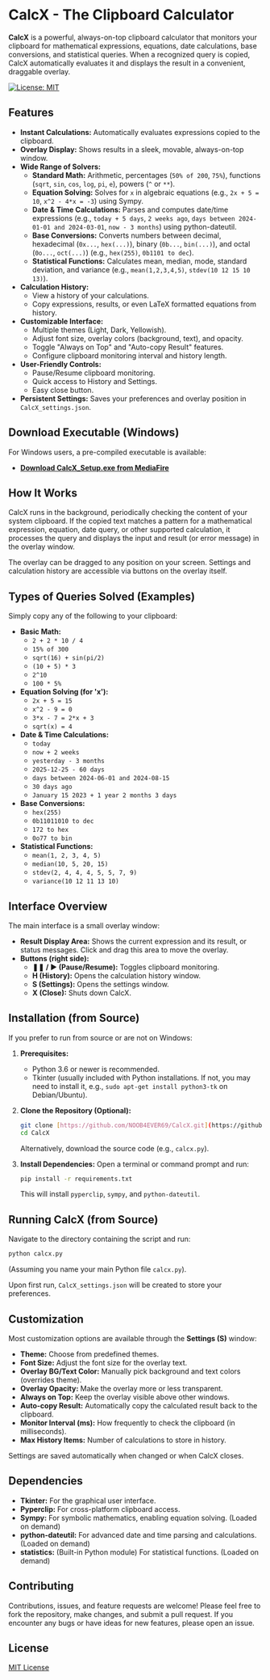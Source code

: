 # CalcX - The Clipboard Calculator

**CalcX** is a powerful, always-on-top clipboard calculator that monitors your clipboard for mathematical expressions, equations, date calculations, base conversions, and statistical queries. When a recognized query is copied, CalcX automatically evaluates it and displays the result in a convenient, draggable overlay.

[![License: MIT](https://img.shields.io/badge/License-MIT-yellow.svg)](https://opensource.org/licenses/MIT)

## Features

* **Instant Calculations:** Automatically evaluates expressions copied to the clipboard.
* **Overlay Display:** Shows results in a sleek, movable, always-on-top window.
* **Wide Range of Solvers:**
    * **Standard Math:** Arithmetic, percentages (`50% of 200`, `75%`), functions (`sqrt`, `sin`, `cos`, `log`, `pi`, `e`), powers (`^` or `**`).
    * **Equation Solving:** Solves for `x` in algebraic equations (e.g., `2x + 5 = 10`, `x^2 - 4*x = -3`) using Sympy.
    * **Date & Time Calculations:** Parses and computes date/time expressions (e.g., `today + 5 days`, `2 weeks ago`, `days between 2024-01-01 and 2024-03-01`, `now - 3 months`) using python-dateutil.
    * **Base Conversions:** Converts numbers between decimal, hexadecimal (`0x...`, `hex(...)`), binary (`0b...`, `bin(...)`), and octal (`0o...`, `oct(...)`) (e.g., `hex(255)`, `0b1101 to dec`).
    * **Statistical Functions:** Calculates mean, median, mode, standard deviation, and variance (e.g., `mean(1,2,3,4,5)`, `stdev(10 12 15 10 13)`).
* **Calculation History:**
    * View a history of your calculations.
    * Copy expressions, results, or even LaTeX formatted equations from history.
* **Customizable Interface:**
    * Multiple themes (Light, Dark, Yellowish).
    * Adjust font size, overlay colors (background, text), and opacity.
    * Toggle "Always on Top" and "Auto-copy Result" features.
    * Configure clipboard monitoring interval and history length.
* **User-Friendly Controls:**
    * Pause/Resume clipboard monitoring.
    * Quick access to History and Settings.
    * Easy close button.
* **Persistent Settings:** Saves your preferences and overlay position in `CalcX_settings.json`.

## Download Executable (Windows)

For Windows users, a pre-compiled executable is available:

* **[Download CalcX_Setup.exe from MediaFire](https://www.mediafire.com/file/io2bdj9t2bhznyg/CalcX_Setup.exe/file)**

## How It Works

CalcX runs in the background, periodically checking the content of your system clipboard. If the copied text matches a pattern for a mathematical expression, equation, date query, or other supported calculation, it processes the query and displays the input and result (or error message) in the overlay window.

The overlay can be dragged to any position on your screen. Settings and calculation history are accessible via buttons on the overlay itself.

## Types of Queries Solved (Examples)

Simply copy any of the following to your clipboard:

* **Basic Math:**
    * `2 + 2 * 10 / 4`
    * `15% of 300`
    * `sqrt(16) + sin(pi/2)`
    * `(10 + 5) * 3`
    * `2^10`
    * `100 * 5%`
* **Equation Solving (for 'x'):**
    * `2x + 5 = 15`
    * `x^2 - 9 = 0`
    * `3*x - 7 = 2*x + 3`
    * `sqrt(x) = 4`
* **Date & Time Calculations:**
    * `today`
    * `now + 2 weeks`
    * `yesterday - 3 months`
    * `2025-12-25 - 60 days`
    * `days between 2024-06-01 and 2024-08-15`
    * `30 days ago`
    * `January 15 2023 + 1 year 2 months 3 days`
* **Base Conversions:**
    * `hex(255)`
    * `0b11011010 to dec`
    * `172 to hex`
    * `0o77 to bin`
* **Statistical Functions:**
    * `mean(1, 2, 3, 4, 5)`
    * `median(10, 5, 20, 15)`
    * `stdev(2, 4, 4, 4, 5, 5, 7, 9)`
    * `variance(10 12 11 13 10)`

## Interface Overview

The main interface is a small overlay window:

* **Result Display Area:** Shows the current expression and its result, or status messages. Click and drag this area to move the overlay.
* **Buttons (right side):**
    * **❚❚ / ► (Pause/Resume):** Toggles clipboard monitoring.
    * **H (History):** Opens the calculation history window.
    * **S (Settings):** Opens the settings window.
    * **X (Close):** Shuts down CalcX.

## Installation (from Source)

If you prefer to run from source or are not on Windows:

1.  **Prerequisites:**
    * Python 3.6 or newer is recommended.
    * Tkinter (usually included with Python installations. If not, you may need to install it, e.g., `sudo apt-get install python3-tk` on Debian/Ubuntu).

2.  **Clone the Repository (Optional):**
    ```bash
    git clone [https://github.com/NOOB4EVER69/CalcX.git](https://github.com/NOOB4EVER69/CalcX.git)
    cd CalcX
    ```
    Alternatively, download the source code (e.g., `calcx.py`).

3.  **Install Dependencies:**
    Open a terminal or command prompt and run:
    ```bash
    pip install -r requirements.txt
    ```
    This will install `pyperclip`, `sympy`, and `python-dateutil`.

## Running CalcX (from Source)

Navigate to the directory containing the script and run:

```bash
python calcx.py
```

(Assuming you name your main Python file `calcx.py`).

Upon first run, `CalcX_settings.json` will be created to store your preferences.

## Customization

Most customization options are available through the **Settings (S)** window:

* **Theme:** Choose from predefined themes.
* **Font Size:** Adjust the font size for the overlay text.
* **Overlay BG/Text Color:** Manually pick background and text colors (overrides theme).
* **Overlay Opacity:** Make the overlay more or less transparent.
* **Always on Top:** Keep the overlay visible above other windows.
* **Auto-copy Result:** Automatically copy the calculated result back to the clipboard.
* **Monitor Interval (ms):** How frequently to check the clipboard (in milliseconds).
* **Max History Items:** Number of calculations to store in history.

Settings are saved automatically when changed or when CalcX closes.

## Dependencies

* **Tkinter:** For the graphical user interface.
* **Pyperclip:** For cross-platform clipboard access.
* **Sympy:** For symbolic mathematics, enabling equation solving. (Loaded on demand)
* **python-dateutil:** For advanced date and time parsing and calculations. (Loaded on demand)
* **statistics:** (Built-in Python module) For statistical functions. (Loaded on demand)

## Contributing

Contributions, issues, and feature requests are welcome! Please feel free to fork the repository, make changes, and submit a pull request. If you encounter any bugs or have ideas for new features, please open an issue.

## License

[MIT License](LICENSE)

